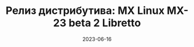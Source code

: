 ---
layout: post
title:  "Релиз дистрибутива: MX Linux MX-23 beta 2 Libretto"
date: 2023-06-16   
---